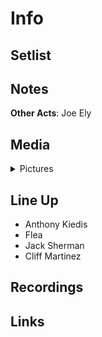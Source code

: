 # Info

## Setlist

## Notes

**Other Acts**: Joe Ely

## Media 

<details>
  <summary>Pictures</summary>
  <img alt="Clipping" title="Clipping" src="19840807a.jpg" height="200" />
</details>

## Line Up

* Anthony Kiedis
* Flea
* Jack Sherman
* Cliff Martinez

## Recordings

## Links